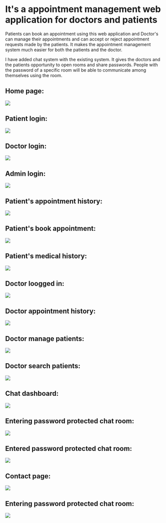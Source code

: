 # It's a appointment management web application for doctors and patients
Patients can book an appointment using this web application and Doctor's can manage their appointments and can accept or reject appointment requests made by the patients. It makes the appointment management system much easier for both the patients and the doctor.

I have added chat system with the existing system. It gives the doctors and the patients opportunity to open rooms and share passwords. People with the password of a specific room will be able to communicate among themselves using the room.

## Home page:
<img src="https://github.com/J-H-Mojumder/DoctorAppointmentManagementSystem-with-chat-system/blob/main/screenshots/home.PNG">

## Patient login:
<img src="https://github.com/J-H-Mojumder/DoctorAppointmentManagementSystem-with-chat-system/blob/main/screenshots/patient-login.PNG">

## Doctor login:
<img src="https://github.com/J-H-Mojumder/DoctorAppointmentManagementSystem-with-chat-system/blob/main/screenshots/doctor-login.PNG">

## Admin login:
<img src="https://github.com/J-H-Mojumder/DoctorAppointmentManagementSystem-with-chat-system/blob/main/screenshots/admin-login.PNG">

## Patient's appointment history:
<img src="https://github.com/J-H-Mojumder/DoctorAppointmentManagementSystem-with-chat-system/blob/main/screenshots/patient-appointment-history.PNG">

## Patient's book appointment:
<img src="https://github.com/J-H-Mojumder/DoctorAppointmentManagementSystem-with-chat-system/blob/main/screenshots/patient-book-appointment.PNG">

## Patient's medical history:
<img src="https://github.com/J-H-Mojumder/DoctorAppointmentManagementSystem-with-chat-system/blob/main/screenshots/patient-medical-history.PNG">

## Doctor loogged in:
<img src="https://github.com/J-H-Mojumder/DoctorAppointmentManagementSystem-with-chat-system/blob/main/screenshots/doctor-logged-in.PNG">

## Doctor appointment history:
<img src="https://github.com/J-H-Mojumder/DoctorAppointmentManagementSystem-with-chat-system/blob/main/screenshots/doctor-appointment-history.PNG">

## Doctor manage patients:
<img src="https://github.com/J-H-Mojumder/DoctorAppointmentManagementSystem-with-chat-system/blob/main/screenshots/doctor-manage-patients.PNG">

## Doctor search patients:
<img src="https://github.com/J-H-Mojumder/DoctorAppointmentManagementSystem-with-chat-system/blob/main/screenshots/doctor-search-patient.PNG">

## Chat dashboard:
<img src="https://github.com/J-H-Mojumder/DoctorAppointmentManagementSystem-with-chat-system/blob/main/screenshots/patient-chat-dashboard.PNG">

## Entering password protected chat room:
<img src="https://github.com/J-H-Mojumder/DoctorAppointmentManagementSystem-with-chat-system/blob/main/screenshots/joining-password-protected-room.PNG">

## Entered password protected chat room:
<img src="https://github.com/J-H-Mojumder/DoctorAppointmentManagementSystem-with-chat-system/blob/main/screenshots/entered-password-protected-room.PNG">

## Contact page:
<img src="https://github.com/J-H-Mojumder/DoctorAppointmentManagementSystem-with-chat-system/blob/main/screenshots/contact.PNG">

## Entering password protected chat room:
<img src="https://github.com/J-H-Mojumder/DoctorAppointmentManagementSystem-with-chat-system/blob/main/screenshots/joining-password-protected-room.PNG">
